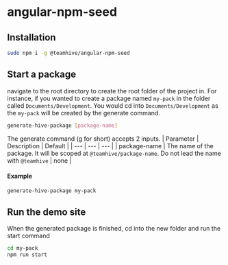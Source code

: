 # angular-npm-seed

## Installation

```bash
sudo npm i -g @teamhive/angular-npm-seed
```

## Start a package

navigate to the root directory to create the root folder of the project in. For instance, if you wanted to create a package named `my-pack` in the folder called `Documents/Development`. You would cd into `Documents/Development` as the `my-pack` will be created by the generate command.


```bash
generate-hive-package [package-name]
```

The generate command (g for short) accepts 2 inputs.
| Parameter | Description | Default |
| --- | --- | --- |
| package-name | The name of the package. It will be scoped at `@teamhive/package-name`. Do not lead the name with `@teamhive` | none |


#### Example

```bash
generate-hive-package my-pack
```

## Run the demo site

When the generated package is finished, cd into the new folder and run the start command

```bash
cd my-pack
npm run start
```